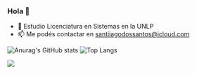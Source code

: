 ### Hola 👋

<!-- - 🔭  -->
- 🌱 Estudio Licenciatura en Sistemas en la UNLP
- 📫 Me podés contactar en santiiagodossantos@icloud.com
<!-- - 👯 I’m looking to collaborate on ...
- 🤔 I’m looking for help with ...
- 💬 Ask me about ...
- 😄 Pronouns: ...
- ⚡ Fun fact: ... -->

![Anurag's GitHub stats](https://github-readme-stats.vercel.app/api?username=santidossantos&show_icons=true&theme=transparent) ![Top Langs](https://github-readme-stats.vercel.app/api/top-langs/?username=santidossantos&layout=compact)

![](https://komarev.com/ghpvc/?username=santidossantos&color=blue)
